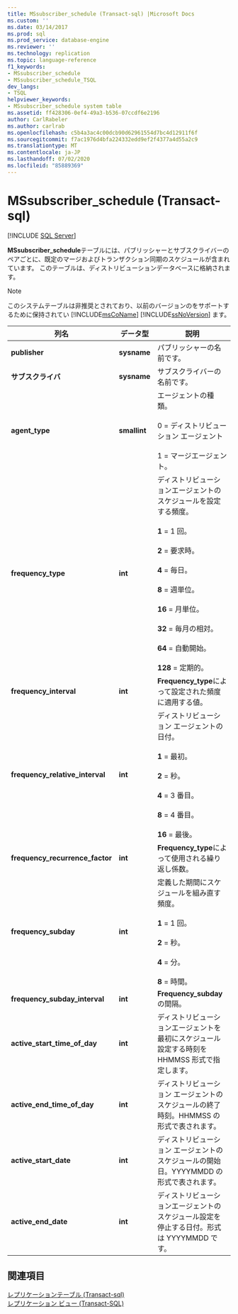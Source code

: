 ```yaml
---
title: MSsubscriber_schedule (Transact-sql) |Microsoft Docs
ms.custom: ''
ms.date: 03/14/2017
ms.prod: sql
ms.prod_service: database-engine
ms.reviewer: ''
ms.technology: replication
ms.topic: language-reference
f1_keywords:
- MSsubscriber_schedule
- MSsubscriber_schedule_TSQL
dev_langs:
- TSQL
helpviewer_keywords:
- MSsubscriber_schedule system table
ms.assetid: ff428306-0ef4-49a3-b536-07ccdf6e2196
author: CarlRabeler
ms.author: carlrab
ms.openlocfilehash: c5b4a3ac4c00dcb90d62961554d7bc4d12911f6f
ms.sourcegitcommit: f7ac1976d4bfa224332edd9ef2f4377a4d55a2c9
ms.translationtype: MT
ms.contentlocale: ja-JP
ms.lasthandoff: 07/02/2020
ms.locfileid: "85889369"
---
```

# <a name="mssubscriber_schedule-transact-sql"></a>MSsubscriber_schedule (Transact-sql)
[!INCLUDE [SQL Server](../../includes/applies-to-version/sqlserver.md)]

  **MSsubscriber_schedule**テーブルには、パブリッシャーとサブスクライバーのペアごとに、既定のマージおよびトランザクション同期のスケジュールが含まれています。 このテーブルは、ディストリビューションデータベースに格納されます。  
  
> [!NOTE]
>  このシステムテーブルは非推奨とされており、以前のバージョンのをサポートするために保持されてい [!INCLUDE[msCoName](../../includes/msconame-md.md)] [!INCLUDE[ssNoVersion](../../includes/ssnoversion-md.md)] ます。  
  
|列名|データ型|説明|  
|-----------------|---------------|-----------------|  
|**publisher**|**sysname**|パブリッシャーの名前です。|  
|**サブスクライバ**|**sysname**|サブスクライバーの名前です。|  
|**agent_type**|**smallint**|エージェントの種類。<br /><br /> 0 = ディストリビューション エージェント<br /><br /> 1 = マージエージェント。|  
|**frequency_type**|**int**|ディストリビューションエージェントのスケジュールを設定する頻度。<br /><br /> **1** = 1 回。<br /><br /> **2** = 要求時。<br /><br /> **4** = 毎日。<br /><br /> **8** = 週単位。<br /><br /> **16** = 月単位。<br /><br /> **32** = 毎月の相対。<br /><br /> **64** = 自動開始。<br /><br /> **128** = 定期的。|  
|**frequency_interval**|**int**|**Frequency_type**によって設定された頻度に適用する値。|  
|**frequency_relative_interval**|**int**|ディストリビューション エージェントの日付。<br /><br /> **1** = 最初。<br /><br /> **2** = 秒。<br /><br /> **4** = 3 番目。<br /><br /> **8** = 4 番目。<br /><br /> **16** = 最後。|  
|**frequency_recurrence_factor**|**int**|**Frequency_type**によって使用される繰り返し係数。|  
|**frequency_subday**|**int**|定義した期間にスケジュールを組み直す頻度。<br /><br /> **1** = 1 回。<br /><br /> **2** = 秒。<br /><br /> **4** = 分。<br /><br /> **8** = 時間。|  
|**frequency_subday_interval**|**int**|**Frequency_subday**の間隔。|  
|**active_start_time_of_day**|**int**|ディストリビューションエージェントを最初にスケジュール設定する時刻を HHMMSS 形式で指定します。|  
|**active_end_time_of_day**|**int**|ディストリビューション エージェントのスケジュールの終了時刻。HHMMSS の形式で表されます。|  
|**active_start_date**|**int**|ディストリビューション エージェントのスケジュールの開始日。YYYYMMDD の形式で表されます。|  
|**active_end_date**|**int**|ディストリビューションエージェントのスケジュール設定を停止する日付。形式は YYYYMMDD です。|  
  
## <a name="see-also"></a>関連項目  
 [レプリケーションテーブル &#40;Transact-sql&#41;](../../relational-databases/system-tables/replication-tables-transact-sql.md)   
 [レプリケーション ビュー &#40;Transact-SQL&#41;](../../relational-databases/system-views/replication-views-transact-sql.md)  
  
  
